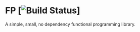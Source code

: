 FP [![Build Status](https://travis-ci.org/blaketarter/fp.svg?branch=master)]
==

A simple, small, no dependency functional programming library.
